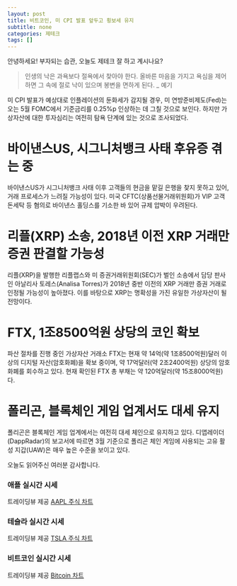 ```yaml
---
layout: post
title: 비트코인, 미 CPI 발표 앞두고 횡보세 유지
subtitle: none
categories: 제테크
tags: []
---
```


안녕하세요! 부자되는 습관, 오늘도 제테크 잘 하고 계시나요?

> 인생의 낙은 과욕보다 절욕에서 찾아야 한다. 올바른 마음을 가지고 욕심을 제어하면 그 속에 절로 낙이 있으며 봉변을 면하게 된다. _ 예기




미 CPI 발표가 예상대로 인플레이션의 둔화세가 감지될 경우, 미 연방준비제도(Fed)는 오는 5월 FOMC에서 기준금리를 0.25%p 인상하는 데 그칠 것으로 보인다. 하지만 가상자산에 대한 투자심리는 여전히 탐욕 단계에 있는 것으로 조사되었다. 

# 바이낸스US, 시그니처뱅크 사태 후유증 겪는 중

바이낸스US가 시그니처뱅크 사태 이후 고객들의 현금을 맡길 은행을 찾지 못하고 있어, 거래 프로세스가 느려질 가능성이 있다. 미국 CFTC(상품선물거래위원회)가 VIP 고객 돈세탁 등 혐의로 바이낸스 홀딩스를 기소한 바 있어 규제 압박이 우려된다. 

# 리플(XRP) 소송, 2018년 이전 XRP 거래만 증권 판결할 가능성

 리플(XRP)을 발행한 리플랩스와 미 증권거래위원회(SEC)가 벌인 소송에서 담당 판사인 아날리사 토레스(Analisa Torres)가 2018년 중반 이전의 XRP 거래만 증권 거래로 인정될 가능성이 높아졌다. 이를 바탕으로 XRP는 명확성을 가진 유일한 가상자산이 될 전망이다. 

# FTX, 1조8500억원 상당의 코인 확보

파산 절차를 진행 중인 가상자산 거래소 FTX는 현재 약 14억(약 1조8500억원)달러 이상의 디지털 자산(암호화폐)을 확보 중이며, 약 17억달러(약 2조2400억원) 상당의 암호화폐를 회수하고 있다. 현재 확인된 FTX 총 부채는 약 120억달러(약 15조8000억원)다. 

# 폴리곤, 블록체인 게임 업계서도 대세 유지

폴리곤은 블록체인 게임 업계에서는 여전히 대세 체인으로 유지하고 있다. 디앱레이더(DappRadar)의 보고서에 따르면 3월 기준으로 폴리곤 체인 게임에 사용되는 고유 활성 지갑(UAW)은 매우 높은 수준을 보이고 있다.

오늘도 읽어주신 여러분 감사합니다.

### 애플 실시간 시세


<!-- TradingView Widget BEGIN -->
<div class="tradingview-widget-container">
  <div id="tradingview_6a264"></div>
  <div class="tradingview-widget-copyright">트레이딩뷰 제공 <a href="https://kr.tradingview.com/symbols/NASDAQ-AAPL/" rel="noopener" target="_blank"><span class="blue-text">AAPL 주식 차트</span></a></div>
  <script type="text/javascript" src="https://s3.tradingview.com/tv.js"></script>
  <script type="text/javascript">
  new TradingView.widget(
  {
  "autosize": true,
  "symbol": "NASDAQ:AAPL",
  "interval": "D",
  "timezone": "Asia/Seoul",
  "theme": "light",
  "style": "1",
  "locale": "kr",
  "toolbar_bg": "#f1f3f6",
  "enable_publishing": false,
  "hide_top_toolbar": true,
  "hide_legend": true,
  "save_image": false,
  "container_id": "tradingview_6a264"
}
  );
  </script>
</div>
<!-- TradingView Widget END -->


### 테슬라 실시간 시세


<!-- TradingView Widget BEGIN -->
<div class="tradingview-widget-container">
  <div id="tradingview_39d77"></div>
  <div class="tradingview-widget-copyright">트레이딩뷰 제공 <a href="https://kr.tradingview.com/symbols/NASDAQ-TSLA/" rel="noopener" target="_blank"><span class="blue-text">TSLA 주식 차트</span></a></div>
  <script type="text/javascript" src="https://s3.tradingview.com/tv.js"></script>
  <script type="text/javascript">
  new TradingView.widget(
  {
  "autosize": true,
  "symbol": "NASDAQ:TSLA",
  "interval": "D",
  "timezone": "Asia/Seoul",
  "theme": "light",
  "style": "1",
  "locale": "kr",
  "toolbar_bg": "#f1f3f6",
  "enable_publishing": false,
  "hide_top_toolbar": true,
  "hide_legend": true,
  "save_image": false,
  "container_id": "tradingview_39d77"
}
  );
  </script>
</div>
<!-- TradingView Widget END -->


### 비트코인 실시간 시세


<!-- TradingView Widget BEGIN -->
<div class="tradingview-widget-container">
  <div id="tradingview_3f91e"></div>
  <div class="tradingview-widget-copyright">트레이딩뷰 제공 <a href="https://kr.tradingview.com/symbols/BTCUSD/?exchange=BITSTAMP" rel="noopener" target="_blank"><span class="blue-text">Bitcoin 차트</span></a></div>
  <script type="text/javascript" src="https://s3.tradingview.com/tv.js"></script>
  <script type="text/javascript">
  new TradingView.widget(
  {
  "autosize": true,
  "symbol": "BITSTAMP:BTCUSD",
  "interval": "D",
  "timezone": "Asia/Seoul",
  "theme": "light",
  "style": "1",
  "locale": "kr",
  "toolbar_bg": "#f1f3f6",
  "enable_publishing": false,
  "hide_top_toolbar": true,
  "hide_legend": true,
  "save_image": false,
  "container_id": "tradingview_3f91e"
}
  );
  </script>
</div>
<!-- TradingView Widget END -->

